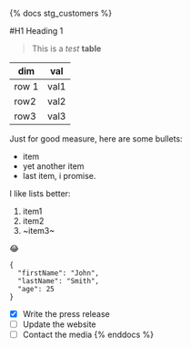 {% docs stg_customers %}

#H1 Heading 1

>This is a *test* **table**

| dim         | val                                   |
|-----------|------------------------------------------|
| row 1      |  val1                 |
| row2      |  val2   |
| row3     | val3          |

Just for good measure, here are some bullets: 
- item 
- yet another item 
- last item, i promise. 

I like lists better: 
1. item1 
2. item2
3. ~item3~

:joy:

```
{
  "firstName": "John",
  "lastName": "Smith",
  "age": 25
}
```

- [x] Write the press release
- [ ] Update the website
- [ ] Contact the media
{% enddocs %}